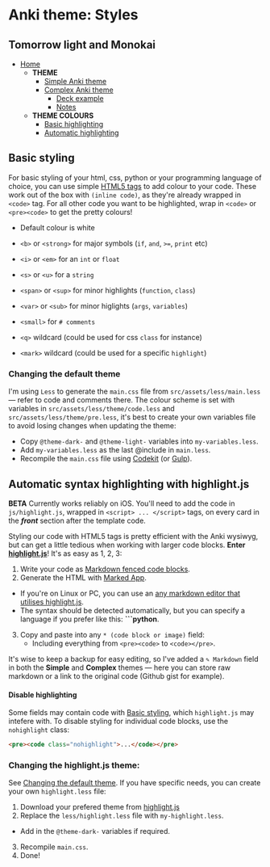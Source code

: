 # Anki theme: Styles
## Tomorrow light and Monokai

- [Home](../../../../README.md)
  - **THEME**
    - [Simple Anki theme](../../README.md#simple-theme)
    - [Complex Anki theme](../../README.md#complex-theme)
      - [Deck example](../../../dist/deck/README.md)
      - [Notes](../README.md#notes)
  - **THEME COLOURS**
    - [Basic highlighting](#)
    - [Automatic highlighting](#automatic-syntax-highlighting-with-highlightjs)


## Basic styling

For basic styling of your html, css, python or your programming language of choice, you can use simple [HTML5 tags](https://developer.mozilla.org/en/docs/Web/HTML/Element) to add colour to your code. These work out of the box with `(inline code)`, as they're already wrapped in `<code>` tag. For all other code you want to be highlighted, wrap in `<code>` or `<pre><code>` to get the pretty colours!

- Default colour is white
- `<b>` or `<strong>` for major symbols (`if`, `and`, `>=`, `print` etc)
- `<i>` or `<em>` for an `int` or `float`
- `<s>` or `<u>` for a `string`
- `<span>` or `<sup>` for minor highlights (`function`, `class`)
- `<var>` or `<sub>` for minor higlights (`args`, `variables`)
- `<small>` for `# comments`

- `<q>` wildcard (could be used for css `class` for instance)
- `<mark>` wildcard (could be used for a specific `highlight`)

### Changing the default theme

I'm using `Less` to generate the `main.css` file from `src/assets/less/main.less` — refer to code and comments there. The colour scheme is set with variables in `src/assets/less/theme/code.less` and `src/assets/less/theme/pre.less`, it's best to create your own variables file to avoid losing changes when updating the theme:

- Copy `@theme-dark-` and `@theme-light-` variables into `my-variables.less`.
- Add `my-variables.less` as the last @include in `main.less`.
- Recompile the `main.css` file using [Codekit](https://incident57.com/codekit/) (or [Gulp](http://gulpjs.com)).



## Automatic syntax highlighting with highlight.js
**BETA** Currently works reliably on iOS. You'll need to add the code in `js/highlight.js`, wrapped in `<script> ... </script>` tags, on every card in the ***front*** section after the template code.

<!-- ![Marked App syntax highlighting with highlight.js](../../img/marked-app-inspector.png)

*Quickly generate syntax highlighting with Marked App* -->

Styling our code with HTML5 tags is pretty efficient with the Anki wysiwyg, but can get a little tedious when working with larger code blocks. **Enter [highlight.js](https://highlightjs.org/)**! It's as easy as 1, 2, 3:

1. Write your code as [Markdown fenced code blocks](https://help.github.com/articles/github-flavored-markdown/#fenced-code-blocks).
2. Generate the HTML with [Marked App](http://marked2app.com/help/Special_Features/For_Programmers.html).
  - If you're on Linux or PC, you can use an [any markdown editor that utilises highlight.js](http://jbt.github.io/markdown-editor/).
  - The syntax should be detected automatically, but you can specify a language if you prefer like this: **```python**.
3. Copy and paste into any `* (code block or image)` field:
   - Including everything from `<pre><code>` to `<code></pre>`.

It's wise to keep a backup for easy editing, so I've added a `✎ Markdown` field in both the **Simple** and **Complex** themes — here you can store raw markdown or a link to the original code (Github gist for example).

#### Disable highlighting

Some fields may contain code with [Basic styling](#basic-styling), which `highlight.js` may intefere with. To disable styling for individual code blocks, use the `nohighlight` class:

```html
<pre><code class="nohighlight">...</code></pre>
```



### Changing the highlight.js theme:

See [Changing the default theme](#changing-the-default-theme). If you have specific needs, you can create your own `highlight.less` file:

1. Download your prefered theme from [highlight.js](https://highlightjs.org)
2. Replace the `less/highlight.less` file with `my-highlight.less`.
  - Add in the `@theme-dark-` variables if required.
3. Recompile `main.css`.
4. Done!
